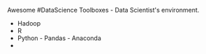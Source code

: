Awesome #DataScience Toolboxes - Data Scientist's environment.

 * Hadoop
 * R
 * Python - Pandas - Anaconda
 * 
